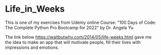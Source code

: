 # Life_in_Weeks
 This is one of my exercises from Udemy online Course: "100 Days of Code: The Complete Python Pro Bootcamp for 2022" by Dr. Angela Yu

The link below https://waitbutwhy.com/2014/05/life-weeks.html gave me the idea to make an app that will motivate people, fill their lives with impressions and emotions. 